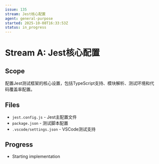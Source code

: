 ```yaml
---
issue: 135
stream: Jest核心配置
agent: general-purpose
started: 2025-10-08T16:33:53Z
status: in_progress
---
```


# Stream A: Jest核心配置

## Scope

配置Jest测试框架的核心设置，包括TypeScript支持、模块解析、测试环境和代码覆盖率配置。

## Files

- `jest.config.js` - Jest主配置文件
- `package.json` - 测试脚本配置
- `.vscode/settings.json` - VSCode测试支持

## Progress

- Starting implementation